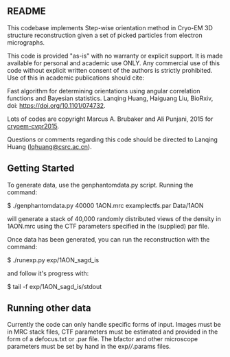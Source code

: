 README
------

This codebase implements Step-wise orientation method in Cryo-EM 3D structure reconstruction given a set of picked particles from electron micrographs.

This code is provided "as-is" with no warranty or explicit support.  It is made available for personal and academic use ONLY.  Any commercial use of this code without explicit written consent of the authors is strictly prohibited. Use of this in academic publications should cite:

Fast algorithm for determining orientations using angular correlation functions and Bayesian statistics. Lanqing Huang, Haiguang Liu, BioRxiv, 
doi: https://doi.org/10.1101/074732.

Lots of codes are copyright Marcus A. Brubaker and Ali Punjani, 2015 for [cryoem-cvpr2015](https://github.com/mbrubake/cryoem-cvpr2015).

Questions or comments regarding this code should be directed to Lanqing Huang (lqhuang@csrc.ac.cn).


Getting Started
---------------

To generate data, use the genphantomdata.py script.  Running the command:

$ ./genphantomdata.py 40000 1AON.mrc examplectfs.par Data/1AON

will generate a stack of 40,000 randomly distributed views of the density in 1AON.mrc using the CTF parameters specified in the (supplied) par file.

Once data has been generated, you can run the reconstruction with the command:

$ ./runexp.py exp/1AON_sagd_is

and follow it's progress with:

$ tail -f exp/1AON_sagd_is/stdout


Running other data
------------------

Currently the code can only handle specific forms of input.  Images must be in MRC stack files, CTF parameters must be estimated and provided in the form of a defocus.txt or .par file.  The bfactor and other microscope parameters must be set by hand in the exp/*/*.params files.
